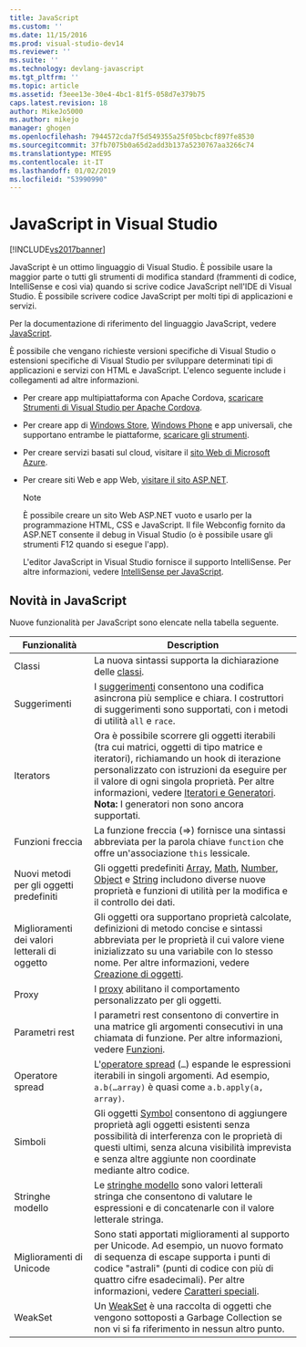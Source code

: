 ```yaml
---
title: JavaScript
ms.custom: ''
ms.date: 11/15/2016
ms.prod: visual-studio-dev14
ms.reviewer: ''
ms.suite: ''
ms.technology: devlang-javascript
ms.tgt_pltfrm: ''
ms.topic: article
ms.assetid: f3eee13e-30e4-4bc1-81f5-058d7e379b75
caps.latest.revision: 18
author: MikeJo5000
ms.author: mikejo
manager: ghogen
ms.openlocfilehash: 7944572cda7f5d549355a25f05bcbcf897fe8530
ms.sourcegitcommit: 37fb7075b0a65d2add3b137a5230767aa3266c74
ms.translationtype: MTE95
ms.contentlocale: it-IT
ms.lasthandoff: 01/02/2019
ms.locfileid: "53990990"
---
```

# <a name="javascript-in-visual-studio"></a>JavaScript in Visual Studio
[!INCLUDE[vs2017banner](../includes/vs2017banner.md)]

JavaScript è un ottimo linguaggio di Visual Studio. È possibile usare la maggior parte o tutti gli strumenti di modifica standard (frammenti di codice, IntelliSense e così via) quando si scrive codice JavaScript nell'IDE di Visual Studio. È possibile scrivere codice JavaScript per molti tipi di applicazioni e servizi.

 Per la documentazione di riferimento del linguaggio JavaScript, vedere [JavaScript](http://msdn.microsoft.com/library/d1et7k7c\(v=vs.94\).aspx).

 È possibile che vengano richieste versioni specifiche di Visual Studio o estensioni specifiche di Visual Studio per sviluppare determinati tipi di applicazioni e servizi con HTML e JavaScript. L'elenco seguente include i collegamenti ad altre informazioni.

- Per creare app multipiattaforma con Apache Cordova, [scaricare Strumenti di Visual Studio per Apache Cordova](http://go.microsoft.com/fwlink/p/?LinkId=397606).

- Per creare app di [Windows Store](http://dev.windows.com/develop), [Windows Phone](http://dev.windows.com/develop) e app universali, che supportano entrambe le piattaforme, [scaricare gli strumenti](http://dev.windows.com/en-us/develop/downloads).

- Per creare servizi basati sul cloud, visitare il [sito Web di Microsoft Azure](http://azure.microsoft.com/documentation/).

- Per creare siti Web e app Web, [visitare il sito ASP.NET](http://www.asp.net/get-started/websites).

  > [!NOTE]
  >  È possibile creare un sito Web ASP.NET vuoto e usarlo per la programmazione HTML, CSS e JavaScript. Il file Webconfig fornito da ASP.NET consente il debug in Visual Studio (o è possibile usare gli strumenti F12 quando si esegue l'app).

  L'editor JavaScript in Visual Studio fornisce il supporto IntelliSense. Per altre informazioni, vedere [IntelliSense per JavaScript](../ide/javascript-intellisense.md).

## <a name="whats-new-in-javascript"></a>Novità in JavaScript
 Nuove funzionalità per JavaScript sono elencate nella tabella seguente.

|Funzionalità|Description|
|-------------|-----------------|
|Classi|La nuova sintassi supporta la dichiarazione delle [classi](/visualstudio/scripting-docs/javascript/reference/class-statement-javascript).|
|Suggerimenti|I [suggerimenti](/visualstudio/scripting-docs/javascript/reference/promise-object-javascript) consentono una codifica asincrona più semplice e chiara. I costruttori di suggerimenti sono supportati, con i metodi di utilità `all` e `race`.|
|Iterators|Ora è possibile scorrere gli oggetti iterabili (tra cui matrici, oggetti di tipo matrice e iteratori), richiamando un hook di iterazione personalizzato con istruzioni da eseguire per il valore di ogni singola proprietà. Per altre informazioni, vedere [Iteratori e Generatori](/visualstudio/scripting-docs/javascript/advanced/iterators-and-generators-javascript). **Nota:**  I generatori non sono ancora supportati.|
|Funzioni freccia|La funzione freccia (=>) fornisce una sintassi abbreviata per la parola chiave `function` che offre un'associazione `this` lessicale.|
|Nuovi metodi per gli oggetti predefiniti|Gli oggetti predefiniti [Array](/visualstudio/scripting-docs/javascript/reference/array-object-javascript), [Math](/visualstudio/scripting-docs/javascript/reference/math-object-javascript), [Number](/visualstudio/scripting-docs/javascript/reference/number-object-javascript), [Object](/visualstudio/scripting-docs/javascript/reference/object-object-javascript) e [String](/visualstudio/scripting-docs/javascript/reference/string-object-javascript) includono diverse nuove proprietà e funzioni di utilità per la modifica e il controllo dei dati.|
|Miglioramenti dei valori letterali di oggetto|Gli oggetti ora supportano proprietà calcolate, definizioni di metodo concise e sintassi abbreviata per le proprietà il cui valore viene inizializzato su una variabile con lo stesso nome. Per altre informazioni, vedere [Creazione di oggetti](/visualstudio/scripting-docs/javascript/creating-objects-javascript).|
|Proxy|I [proxy](/visualstudio/scripting-docs/javascript/reference/proxy-object-javascript) abilitano il comportamento personalizzato per gli oggetti.|
|Parametri rest|I parametri rest consentono di convertire in una matrice gli argomenti consecutivi in una chiamata di funzione. Per altre informazioni, vedere [Funzioni](/visualstudio/scripting-docs/javascript/functions-javascript).|
|Operatore spread|L'[operatore spread](/visualstudio/scripting-docs/javascript/reference/spread-operator-decrement-dot-dot-dot-javascript) (`…`) espande le espressioni iterabili in singoli argomenti. Ad esempio, `a.b(…array)` è quasi come `a.b.apply(a, array)`.|
|Simboli|Gli oggetti [Symbol](/visualstudio/scripting-docs/javascript/reference/symbol-object-javascript) consentono di aggiungere proprietà agli oggetti esistenti senza possibilità di interferenza con le proprietà di questi ultimi, senza alcuna visibilità imprevista e senza altre aggiunte non coordinate mediante altro codice.|
|Stringhe modello|Le [stringhe modello](/visualstudio/scripting-docs/javascript/advanced/template-strings-javascript) sono valori letterali stringa che consentono di valutare le espressioni e di concatenarle con il valore letterale stringa.|
|Miglioramenti di Unicode|Sono stati apportati miglioramenti al supporto per Unicode. Ad esempio, un nuovo formato di sequenza di escape supporta i punti di codice "astrali" (punti di codice con più di quattro cifre esadecimali). Per altre informazioni, vedere [Caratteri speciali](/visualstudio/scripting-docs/javascript/advanced/special-characters-javascript).|
|WeakSet|Un [WeakSet](/visualstudio/scripting-docs/javascript/reference/weakset-object-javascript) è una raccolta di oggetti che vengono sottoposti a Garbage Collection se non vi si fa riferimento in nessun altro punto.|
